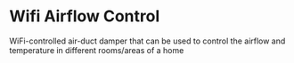 # Wifi Airflow Control
 WiFi-controlled air-duct damper that can be used to control the airflow and temperature in different rooms/areas of a home
